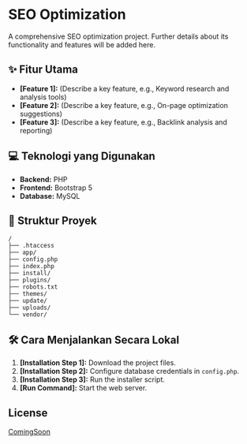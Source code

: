 # SEO Optimization

<!-- Add shields.io badges here if tech stack is later identified -->

A comprehensive SEO optimization project.  Further details about its functionality and features will be added here.

## ✨ Fitur Utama
- **[Feature 1]:**  (Describe a key feature, e.g.,  Keyword research and analysis tools)
- **[Feature 2]:** (Describe a key feature, e.g., On-page optimization suggestions)
- **[Feature 3]:** (Describe a key feature, e.g., Backlink analysis and reporting)


## 💻 Teknologi yang Digunakan
- **Backend:** PHP
- **Frontend:** Bootstrap 5
- **Database:** MySQL


## 📂 Struktur Proyek
```
/
├── .htaccess
├── app/
├── config.php
├── index.php
├── install/
├── plugins/
├── robots.txt
├── themes/
├── update/
├── uploads/
└── vendor/
```

## 🛠️ Cara Menjalankan Secara Lokal

1. **[Installation Step 1]:** Download the project files.
2. **[Installation Step 2]:** Configure database credentials in `config.php`.
3. **[Installation Step 3]:** Run the installer script.
4. **[Run Command]:** Start the web server.

## License

[ComingSoon](https://github.com/JonathanZefanya/seo-optimation/blob/main/LICENSE)
